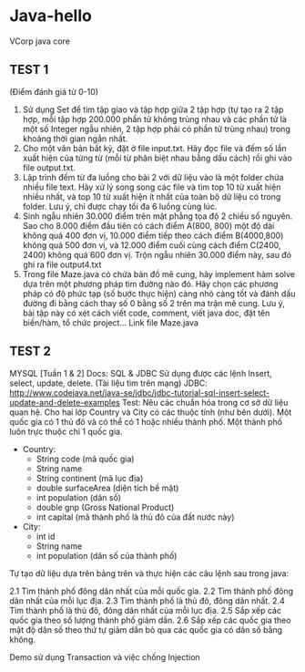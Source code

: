 # Java-hello
VCorp java core




## TEST 1

(Điểm đánh giá từ 0-10)
1. Sử dụng Set để tìm tập giao và tập hợp giữa 2 tập hợp (tự tạo ra 2 tập hợp, mỗi tập hợp 200.000 phần tử không trùng nhau và các phần tử là một số Integer ngẫu nhiên, 2 tập hợp phải có phần tử trùng nhau) trong khoảng thời gian ngắn nhất.
2. Cho một văn bản bất kỳ, đặt ở file input.txt. Hãy đọc file và đếm số lần xuất hiện của từng từ (mỗi từ phân biệt nhau bằng dấu cách) rồi ghi vào file output.txt.
3. Lập trình đếm từ đa luồng cho bài 2 với dữ liệu vào là một folder chứa nhiều file text. Hãy xử lý song song các file và tìm top 10 từ xuất hiện nhiều nhất, và top 10 từ xuất hiện ít nhất của toàn bộ dữ liệu có trong folder. Lưu ý, chỉ được chạy tối đa 6 luồng cùng lúc.
4. Sinh ngẫu nhiên 30.000 điểm trên mặt phẳng tọa độ 2 chiều số nguyên. Sao cho 8.000 điểm đầu tiên có cách điểm A(800, 800) một độ dài không quá 400 đơn vị, 10.000 điểm tiếp theo cách điểm B(4000,800) không quá 500 đơn vị, và 12.000 điểm cuối cùng cách điểm C(2400, 2400) không quá 600 đơn vị. Trộn ngẫu nhiên 30.000 điểm này, sau đó ghi ra file output4.txt
5. Trong file Maze.java có chứa bản đồ mê cung, hãy implement hàm solve dựa trên một phương pháp tìm đường nào đó. Hãy chọn các phương pháp có độ phức tạp (số bước thực hiện) càng nhỏ càng tốt và đánh dấu đường đi bằng cách thay số 0 bằng số 2 trên ma trận mê cung. Lưu ý, bài tập này có xét cách viết code, comment, viết java doc, đặt tên biến/hàm, tổ chức project…
Link file Maze.java


## TEST 2

MYSQL [Tuần 1 & 2]
Docs:
SQL & JDBC
Sử dụng được các lệnh Insert, select, update, delete. (Tài liệu tìm trên mạng)
JDBC: http://www.codejava.net/java-se/jdbc/jdbc-tutorial-sql-insert-select-update-and-delete-examples
Test:
Nêu các chuẩn hóa trong cơ sở dữ liệu quan hệ.
Cho hai lớp Country và City có các thuộc tính (như bên dưới). Một quốc gia có 1 thủ đô và có thể có 1 hoặc nhiều thành phố. Một thành phố luôn trực thuộc chỉ 1 quốc gia.
- Country:
  + String code (mã quốc gia)
  + String name
  + String continent (mã lục địa)
  + double surfaceArea (diện tích bề mặt)
  + int population (dân số)
  + double gnp (Gross National Product)
  + int capital (mã thành phố là thủ đô của đất nước này)
- City:
  + int id
  + String name
  + int population (dân số của thành phố)
 
Tự tạo dữ liệu dựa trên bảng trên và thực hiện các câu lệnh sau trong java:
 
2.1 Tìm thành phố đông dân nhất của mỗi quốc gia.
2.2 Tìm thành phố đông dân nhất của mỗi lục địa.
2.3 Tìm thành phố là thủ đô, đông dân nhất.
2.4 Tìm thành phố là thủ đô, đông dân nhất của mỗi lục địa.
2.5 Sắp xếp các quốc gia theo số lượng thành phố giảm dần.
2.6 Sắp xếp các quốc gia theo mật độ dân số theo thứ tự giảm dần bỏ qua các quốc gia có dân số bằng không.

Demo sử dụng Transaction và việc chống Injection 
